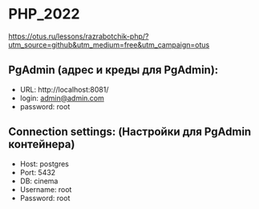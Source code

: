 # PHP_2022

https://otus.ru/lessons/razrabotchik-php/?utm_source=github&utm_medium=free&utm_campaign=otus

## PgAdmin (адрес и креды для PgAdmin):
 - URL: http://localhost:8081/   
 - login: admin@admin.com
 - password: root


## Connection settings:  (Настройки для PgAdmin контейнера)
 - Host: postgres
 - Port: 5432
 - DB: cinema
 - Username: root
 - Password: root

